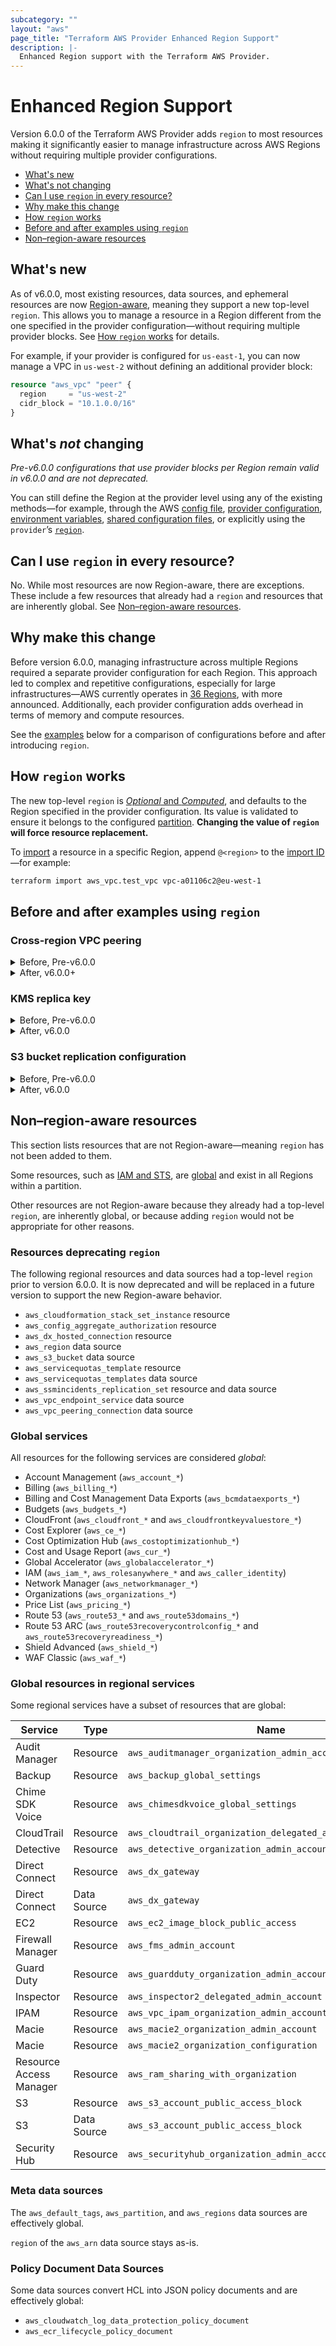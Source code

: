 ```yaml
---
subcategory: ""
layout: "aws"
page_title: "Terraform AWS Provider Enhanced Region Support"
description: |-
  Enhanced Region support with the Terraform AWS Provider.
---
```


# Enhanced Region Support

Version 6.0.0 of the Terraform AWS Provider adds `region` to most resources making it significantly easier to manage infrastructure across AWS Regions without requiring multiple provider configurations.

<!-- TOC depthFrom:2 depthTo:2 -->

- [What's new](#whats-new)
- [What's not changing](#whats-not-changing)
- [Can I use `region` in every resource?](#can-i-use-region-in-every-resource)
- [Why make this change](#why-make-this-change)
- [How `region` works](#how-region-works)
- [Before and after examples using `region`](#before-and-after-examples-using-region)
- [Non–region-aware resources](#nonregion-aware-resources)

<!-- /TOC -->

## What's new

As of v6.0.0, most existing resources, data sources, and ephemeral resources are now [Region-aware](#nonregion-aware-resources), meaning they support a new top-level `region`. This allows you to manage a resource in a Region different from the one specified in the provider configuration—without requiring multiple provider blocks. See [How `region` works](#how-region-works) for details.

For example, if your provider is configured for `us-east-1`, you can now manage a VPC in `us-west-2` without defining an additional provider block:

```terraform
resource "aws_vpc" "peer" {
  region     = "us-west-2"
  cidr_block = "10.1.0.0/16"
}
```

## What's _not_ changing

_Pre-v6.0.0 configurations that use provider blocks per Region remain valid in v6.0.0 and are not deprecated._

You can still define the Region at the provider level using any of the existing methods—for example, through the AWS [config file](https://docs.aws.amazon.com/cli/latest/userguide/cli-configure-files.html), [provider configuration](https://developer.hashicorp.com/terraform/language/providers/configuration), [environment variables](https://registry.terraform.io/providers/hashicorp/aws/latest/docs#environment-variables), [shared configuration files](https://registry.terraform.io/providers/hashicorp/aws/latest/docs#shared-configuration-and-credentials-files), or explicitly using the `provider`’s [`region`](https://registry.terraform.io/providers/hashicorp/aws/latest/docs#region).

## Can I use `region` in every resource?

No. While most resources are now Region-aware, there are exceptions. These include a few resources that already had a `region` and resources that are inherently global. See [Non–region-aware resources](#nonregion-aware-resources).

## Why make this change

Before version 6.0.0, managing infrastructure across multiple Regions required a separate provider configuration for each Region. This approach led to complex and repetitive configurations, especially for large infrastructures—AWS currently operates in [36 Regions](https://aws.amazon.com/about-aws/global-infrastructure/), with more announced. Additionally, each provider configuration adds overhead in terms of memory and compute resources.

See the [examples](#before-and-after-examples-using-region) below for a comparison of configurations before and after introducing `region`.

## How `region` works

The new top-level `region` is [_Optional_ and _Computed_](https://developer.hashicorp.com/terraform/plugin/framework/handling-data/attributes/string#configurability), and defaults to the Region specified in the provider configuration. Its value is validated to ensure it belongs to the configured [partition](https://docs.aws.amazon.com/whitepapers/latest/aws-fault-isolation-boundaries/partitions.html). **Changing the value of `region` will force resource replacement.**

To [import](https://developer.hashicorp.com/terraform/cli/import) a resource in a specific Region, append `@<region>` to the [import ID](https://developer.hashicorp.com/terraform/language/import#import-id)—for example:

```sh
terraform import aws_vpc.test_vpc vpc-a01106c2@eu-west-1
```

## Before and after examples using `region`

### Cross-region VPC peering

<details>
<summary>Before, Pre-v6.0.0</summary>
<p>

```terraform
provider "aws" {
  region = "us-east-1"
}

provider "aws" {
  alias  = "peer"
  region = "us-west-2"
}

resource "aws_vpc" "main" {
  cidr_block = "10.0.0.0/16"
}

resource "aws_vpc" "peer" {
  provider   = aws.peer
  cidr_block = "10.1.0.0/16"
}

data "aws_caller_identity" "peer" {
  provider = aws.peer
}

# Requester's side of the connection.
resource "aws_vpc_peering_connection" "peer" {
  vpc_id        = aws_vpc.main.id
  peer_vpc_id   = aws_vpc.peer.id
  peer_owner_id = data.aws_caller_identity.peer.account_id
  peer_region   = "us-west-2"
  auto_accept   = false
}

# Accepter's side of the connection.
resource "aws_vpc_peering_connection_accepter" "peer" {
  provider                  = aws.peer
  vpc_peering_connection_id = aws_vpc_peering_connection.peer.id
  auto_accept               = true
}
```

</p>
</details>

<details>
<summary>After, v6.0.0+</summary>
<p>

```terraform
provider "aws" {
  region = "us-east-1"
}

resource "aws_vpc" "main" {
  cidr_block = "10.0.0.0/16"
}

resource "aws_vpc" "peer" {
  region     = "us-west-2"
  cidr_block = "10.1.0.0/16"
}

# Requester's side of the connection.
resource "aws_vpc_peering_connection" "peer" {
  vpc_id      = aws_vpc.main.id
  peer_vpc_id = aws_vpc.peer.id
  peer_region = "us-west-2"
  auto_accept = false
}

# Accepter's side of the connection.
resource "aws_vpc_peering_connection_accepter" "peer" {
  region                    = "us-west-2"
  vpc_peering_connection_id = aws_vpc_peering_connection.peer.id
  auto_accept               = true
}
```

</p>
</details>

### KMS replica key

<details>
<summary>Before, Pre-v6.0.0</summary>
<p>

```terraform
provider "aws" {
  alias  = "primary"
  region = "us-east-1"
}

provider "aws" {
  region = "us-west-2"
}

resource "aws_kms_key" "primary" {
  provider = aws.primary

  description             = "Multi-Region primary key"
  deletion_window_in_days = 30
  multi_region            = true
}

resource "aws_kms_replica_key" "replica" {
  description             = "Multi-Region replica key"
  deletion_window_in_days = 7
  primary_key_arn         = aws_kms_key.primary.arn
}
```

</p>
</details>

<details>
<summary>After, v6.0.0</summary>
<p>

```terraform
provider "aws" {
  region = "us-west-2"
}

resource "aws_kms_key" "primary" {
  region = "us-east-1"

  description             = "Multi-Region primary key"
  deletion_window_in_days = 30
  multi_region            = true
}

resource "aws_kms_replica_key" "replica" {
  description             = "Multi-Region replica key"
  deletion_window_in_days = 7
  primary_key_arn         = aws_kms_key.primary.arn
}
```

</p>
</details>

### S3 bucket replication configuration

<details>
<summary>Before, Pre-v6.0.0</summary>
<p>

```terraform
provider "aws" {
  region = "eu-west-1"
}

provider "aws" {
  alias  = "central"
  region = "eu-central-1"
}

data "aws_iam_policy_document" "assume_role" {
  statement {
    effect = "Allow"

    principals {
      type        = "Service"
      identifiers = ["s3.amazonaws.com"]
    }

    actions = ["sts:AssumeRole"]
  }
}

resource "aws_iam_role" "replication" {
  name               = "tf-iam-role-replication-12345"
  assume_role_policy = data.aws_iam_policy_document.assume_role.json
}

data "aws_iam_policy_document" "replication" {
  statement {
    effect = "Allow"

    actions = [
      "s3:GetReplicationConfiguration",
      "s3:ListBucket",
    ]

    resources = [aws_s3_bucket.source.arn]
  }

  statement {
    effect = "Allow"

    actions = [
      "s3:GetObjectVersionForReplication",
      "s3:GetObjectVersionAcl",
      "s3:GetObjectVersionTagging",
    ]

    resources = ["${aws_s3_bucket.source.arn}/*"]
  }

  statement {
    effect = "Allow"

    actions = [
      "s3:ReplicateObject",
      "s3:ReplicateDelete",
      "s3:ReplicateTags",
    ]

    resources = ["${aws_s3_bucket.destination.arn}/*"]
  }
}

resource "aws_iam_policy" "replication" {
  name   = "tf-iam-role-policy-replication-12345"
  policy = data.aws_iam_policy_document.replication.json
}

resource "aws_iam_role_policy_attachment" "replication" {
  role       = aws_iam_role.replication.name
  policy_arn = aws_iam_policy.replication.arn
}

resource "aws_s3_bucket" "destination" {
  bucket = "tf-test-bucket-destination-12345"
}

resource "aws_s3_bucket_versioning" "destination" {
  bucket = aws_s3_bucket.destination.id
  versioning_configuration {
    status = "Enabled"
  }
}

resource "aws_s3_bucket" "source" {
  provider = aws.central
  bucket   = "tf-test-bucket-source-12345"
}

resource "aws_s3_bucket_acl" "source_bucket_acl" {
  provider = aws.central

  bucket = aws_s3_bucket.source.id
  acl    = "private"
}

resource "aws_s3_bucket_versioning" "source" {
  provider = aws.central

  bucket = aws_s3_bucket.source.id
  versioning_configuration {
    status = "Enabled"
  }
}

resource "aws_s3_bucket_replication_configuration" "replication" {
  provider = aws.central
  # Must have bucket versioning enabled first
  depends_on = [aws_s3_bucket_versioning.source]

  role   = aws_iam_role.replication.arn
  bucket = aws_s3_bucket.source.id

  rule {
    id = "examplerule"

    filter {
      prefix = "example"
    }

    status = "Enabled"

    destination {
      bucket        = aws_s3_bucket.destination.arn
      storage_class = "STANDARD"
    }
  }
}
```

</p>
</details>

<details>
<summary>After, v6.0.0</summary>
<p>

```terraform
provider "aws" {
  region = "eu-west-1"
}

data "aws_iam_policy_document" "assume_role" {
  statement {
    effect = "Allow"

    principals {
      type        = "Service"
      identifiers = ["s3.amazonaws.com"]
    }

    actions = ["sts:AssumeRole"]
  }
}

resource "aws_iam_role" "replication" {
  name               = "tf-iam-role-replication-12345"
  assume_role_policy = data.aws_iam_policy_document.assume_role.json
}

data "aws_iam_policy_document" "replication" {
  statement {
    effect = "Allow"

    actions = [
      "s3:GetReplicationConfiguration",
      "s3:ListBucket",
    ]

    resources = [aws_s3_bucket.source.arn]
  }

  statement {
    effect = "Allow"

    actions = [
      "s3:GetObjectVersionForReplication",
      "s3:GetObjectVersionAcl",
      "s3:GetObjectVersionTagging",
    ]

    resources = ["${aws_s3_bucket.source.arn}/*"]
  }

  statement {
    effect = "Allow"

    actions = [
      "s3:ReplicateObject",
      "s3:ReplicateDelete",
      "s3:ReplicateTags",
    ]

    resources = ["${aws_s3_bucket.destination.arn}/*"]
  }
}

resource "aws_iam_policy" "replication" {
  name   = "tf-iam-role-policy-replication-12345"
  policy = data.aws_iam_policy_document.replication.json
}

resource "aws_iam_role_policy_attachment" "replication" {
  role       = aws_iam_role.replication.name
  policy_arn = aws_iam_policy.replication.arn
}

resource "aws_s3_bucket" "destination" {
  bucket = "tf-test-bucket-destination-12345"
}

resource "aws_s3_bucket_versioning" "destination" {
  bucket = aws_s3_bucket.destination.id
  versioning_configuration {
    status = "Enabled"
  }
}

resource "aws_s3_bucket" "source" {
  region = "eu-central-1"

  bucket = "tf-test-bucket-source-12345"
}

resource "aws_s3_bucket_acl" "source_bucket_acl" {
  region = "eu-central-1"

  bucket = aws_s3_bucket.source.id
  acl    = "private"
}

resource "aws_s3_bucket_versioning" "source" {
  region = "eu-central-1"

  bucket = aws_s3_bucket.source.id
  versioning_configuration {
    status = "Enabled"
  }
}

resource "aws_s3_bucket_replication_configuration" "replication" {
  region = "eu-central-1"

  # Must have bucket versioning enabled first
  depends_on = [aws_s3_bucket_versioning.source]

  role   = aws_iam_role.replication.arn
  bucket = aws_s3_bucket.source.id

  rule {
    id = "examplerule"

    filter {
      prefix = "example"
    }

    status = "Enabled"

    destination {
      bucket        = aws_s3_bucket.destination.arn
      storage_class = "STANDARD"
    }
  }
}
```

</p>
</details>

## Non–region-aware resources

This section lists resources that are not Region-aware—meaning `region` has not been added to them.

Some resources, such as [IAM and STS](https://docs.aws.amazon.com/IAM/latest/UserGuide/programming.html#IAMEndpoints), are [global](https://docs.aws.amazon.com/whitepapers/latest/aws-fault-isolation-boundaries/global-services.html) and exist in all Regions within a partition.

Other resources are not Region-aware because they already had a top-level `region`, are inherently global, or because adding `region` would not be appropriate for other reasons.

### Resources deprecating `region`

The following regional resources and data sources had a top-level `region` prior to version 6.0.0. It is now deprecated and will be replaced in a future version to support the new Region-aware behavior.

* `aws_cloudformation_stack_set_instance` resource
* `aws_config_aggregate_authorization` resource
* `aws_dx_hosted_connection` resource
* `aws_region` data source
* `aws_s3_bucket` data source
* `aws_servicequotas_template` resource
* `aws_servicequotas_templates` data source
* `aws_ssmincidents_replication_set` resource and data source
* `aws_vpc_endpoint_service` data source
* `aws_vpc_peering_connection` data source

### Global services

All resources for the following services are considered _global_:

* Account Management (`aws_account_*`)
* Billing (`aws_billing_*`)
* Billing and Cost Management Data Exports (`aws_bcmdataexports_*`)
* Budgets (`aws_budgets_*`)
* CloudFront (`aws_cloudfront_*` and `aws_cloudfrontkeyvaluestore_*`)
* Cost Explorer (`aws_ce_*`)
* Cost Optimization Hub (`aws_costoptimizationhub_*`)
* Cost and Usage Report (`aws_cur_*`)
* Global Accelerator (`aws_globalaccelerator_*`)
* IAM (`aws_iam_*`, `aws_rolesanywhere_*` and `aws_caller_identity`)
* Network Manager (`aws_networkmanager_*`)
* Organizations (`aws_organizations_*`)
* Price List (`aws_pricing_*`)
* Route 53 (`aws_route53_*` and `aws_route53domains_*`)
* Route 53 ARC (`aws_route53recoverycontrolconfig_*` and `aws_route53recoveryreadiness_*`)
* Shield Advanced (`aws_shield_*`)
* WAF Classic (`aws_waf_*`)

### Global resources in regional services

Some regional services have a subset of resources that are global:

| Service | Type | Name |
|---|---|---|
| Audit Manager | Resource | `aws_auditmanager_organization_admin_account_registration` |
| Backup | Resource | `aws_backup_global_settings` |
| Chime SDK Voice | Resource | `aws_chimesdkvoice_global_settings` |
| CloudTrail | Resource | `aws_cloudtrail_organization_delegated_admin_account` |
| Detective | Resource | `aws_detective_organization_admin_account` |
| Direct Connect | Resource | `aws_dx_gateway` |
| Direct Connect | Data Source | `aws_dx_gateway` |
| EC2 | Resource | `aws_ec2_image_block_public_access` |
| Firewall Manager | Resource | `aws_fms_admin_account` |
| Guard Duty | Resource | `aws_guardduty_organization_admin_account` |
| Inspector | Resource | `aws_inspector2_delegated_admin_account` |
| IPAM | Resource | `aws_vpc_ipam_organization_admin_account` |
| Macie | Resource | `aws_macie2_organization_admin_account` |
| Macie | Resource | `aws_macie2_organization_configuration` |
| Resource Access Manager | Resource | `aws_ram_sharing_with_organization` |
| S3 | Resource | `aws_s3_account_public_access_block` |
| S3 | Data Source | `aws_s3_account_public_access_block` |
| Security Hub | Resource | `aws_securityhub_organization_admin_account` |

### Meta data sources

The `aws_default_tags`, `aws_partition`, and `aws_regions` data sources are effectively global.

`region` of the `aws_arn` data source stays as-is.

### Policy Document Data Sources

Some data sources convert HCL into JSON policy documents and are effectively global:

* `aws_cloudwatch_log_data_protection_policy_document`
* `aws_ecr_lifecycle_policy_document`
